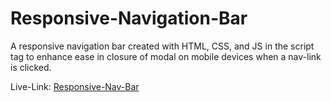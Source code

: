 # Responsive-Navigation-Bar

A responsive navigation bar created with HTML, CSS, and JS in the script tag to enhance ease in closure of modal on mobile devices when a nav-link is clicked.

Live-Link: [Responsive-Nav-Bar](https://elijah699.github.io/Responsive-Nav-Bar/)